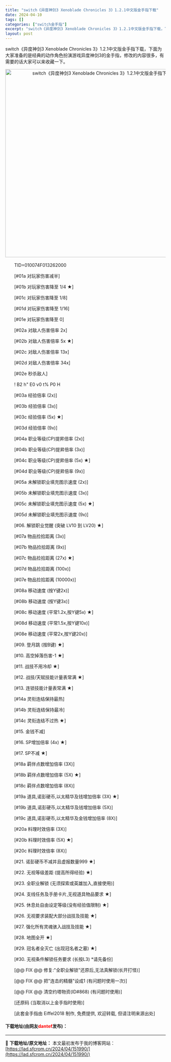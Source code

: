 ```yaml
---
title: "switch《异度神剑3 Xenoblade Chronicles 3》1.2.1中文版金手指下载"
date: 2024-04-10
tags: []
categories: ["switch金手指"]
excerpt: "switch《异度神剑3 Xenoblade Chronicles 3》1.2.1中文版金手指下载，下面为大家准备的是经典的动作角色扮演游戏异度神剑3的金手指，修改的内容很多，有需要的话大家可以来收藏一下。 　　TID=010074F013262000 　　[#01a 对玩家伤害减半] 　　[#01&hellip;"
layout: post
---
```


 <p>switch《异度神剑3 Xenoblade Chronicles 3》1.2.1中文版金手指下载，下面为大家准备的是经典的动作角色扮演游戏异度神剑3的金手指，修改的内容很多，有需要的话大家可以来收藏一下。</p> <p align="center"><img align="" border="0" src="https://lad.sfcrom.cn/wp-content/uploads/2024/04/20240410_6615e52608f28.webp" width="590" alt="switch《异度神剑3 Xenoblade Chronicles 3》1.2.1中文版金手指下载" /></p> <p>　　TID=010074F013262000</p> <p>　　[#01a 对玩家伤害减半]</p> <p>　　[#01b 对玩家伤害降至 1/4 ★]</p> <p>　　[#01c 对玩家伤害降至 1/8]</p> <p>　　[#01d 对玩家伤害降至 1/16]</p> <p>　　[#01e 对玩家伤害降至 0]</p> <p>　　[#02a 对敌人伤害倍率 2x]</p> <p>　　[#02b 对敌人伤害倍率 5x ★]</p> <p>　　[#02c 对敌人伤害倍率 13x]</p> <p>　　[#02d 对敌人伤害倍率 34x]</p> <p>　　[#02e 秒杀敌人]</p> <p>　　! B2 h&quot; E0 v0 t% P0 H</p> <p>　　[#03a 经验倍率 (2x)]</p> <p>　　[#03b 经验倍率 (3x)]</p> <p>　　[#03c 经验倍率 (5x) ★]</p> <p>　　[#03d 经验倍率 (9x)]</p> <p>　　[#04a 职业等级(CP)提昇倍率 (2x)]</p> <p>　　[#04b 职业等级(CP)提昇倍率 (3x)]</p> <p>　　[#04c 职业等级(CP)提昇倍率 (5x) ★]</p> <p>　　[#04d 职业等级(CP)提昇倍率 (9x)]</p> <p>　　[#05a 未解锁职业填充图示速度 (2x)]</p> <p>　　[#05b 未解锁职业填充图示速度 (3x)]</p> <p>　　[#05c 未解锁职业填充图示速度 (5x) ★]</p> <p>　　[#05d 未解锁职业填充图示速度 (9x)]</p> <p>　　[#06. 解锁职业觉醒 (突破 LV10 到 LV20) ★]</p> <p>　　[#07a 物品捡拾距离 (3x)]</p> <p>　　[#07b 物品捡拾距离 (9x)]</p> <p>　　[#07c 物品捡拾距离 (27x) ★]</p> <p>　　[#07d 物品捡拾距离 (100x)]</p> <p>　　[#07e 物品捡拾距离 (10000x)]</p> <p>　　[#08a 移动速度 (按Y键2x)]</p> <p>　　[#08b 移动速度 (按Y键3x)]</p> <p>　　[#08c 移动速度 (平常1.2x,按Y键5x) ★]</p> <p>　　[#08d 移动速度 (平常1.5x,按Y键10x)]</p> <p>　　[#08e 移动速度 (平常2x,按Y键20x)]</p> <p>　　[#09. 登月跳 (按B键) ★]</p> <p>　　[#10. 高空掉落伤害-1 ★]</p> <p>　　[#11. 战技不用冷却 ★]</p> <p>　　[#12. 战技/天赋技能计量表常满 ★]</p> <p>　　[#13. 连锁技能计量表常满 ★]</p> <p>　　[#14a 灵衔连结保持最热]</p> <p>　　[#14b 灵衔连结保持最冷]</p> <p>　　[#14c 灵衔连结不过热 ★]</p> <p>　　[#15. 金钱不减]</p> <p>　　[#16. SP增加倍率 (4x) ★]</p> <p>　　[#17. SP不减 ★]</p> <p>　　[#18a 羁伴点数增加倍率 (3X)]</p> <p>　　[#18b 羁伴点数增加倍率 (5X) ★]</p> <p>　　[#18c 羁伴点数增加倍率 (8X)]</p> <p>　　[#19a 道具,诺彭硬币,以太精华及钱增加倍率 (3X) ★]</p> <p>　　[#19b 道具,诺彭硬币,以太精华及钱增加倍率 (5X)]</p> <p>　　[#19c 道具,诺彭硬币,以太精华及金钱增加倍率 (8X)]</p> <p>　　[#20a 料理时效倍率 (3X)]</p> <p>　　[#20b 料理时效倍率 (5X) ★]</p> <p>　　[#20c 料理时效倍率 (8X)]</p> <p>　　[#21. 诺彭硬币不减并且虚报数量999 ★]</p> <p>　　[#22. 无视等级差距 (提高所得经验) ★]</p> <p>　　[#23. 全职业解锁 (无须探索或英雄加入,直接使用)]</p> <p>　　[#24. 支线任务及手册卡片,无视道具物品要求 ★]</p> <p>　　[#25. 休息处自由设定等级(没有经验值限制) ★]</p> <p>　　[#26. 无视要求装配大部分战技及技能 ★]</p> <p>　　[#27. 强化所有灵魂骇入战技及技能 ★]</p> <p>　　[#28. 地图全开 ★]</p> <p>　　[#29. 冠名者全灭亡 (出现冠名者之墓) ★]</p> <p>　　[#30. 无视条件解锁任务要求 (长按L3) *请先备份]</p> <p>　　[@@ FIX @@ 修复:&quot;全职业解锁&quot;还原后,无法真解锁(长开打怪)]</p> <p>　　[@@ FIX @@ 把&quot;连击的精髓&quot;设成1 (有问题时使用一次)]</p> <p>　　[@@ FIX @@ 清空约塔物资(ID#868) (有问题时使用)]</p> <p>　　[还原码 (当取消以上金手指时使用)]</p> <p>　　[此套金手指由 Eiffel2018 制作, 免费提供, 欢迎转载, 但请注明来源出处]</p> <p><h4>下载地址(由网友<font color="red">dantef</font>发布)：</h4></p> 

---
📖 **下载地址/原文地址：** 本文最初发布于我的博客网站：[https://lad.sfcrom.cn/2024/04/151990/](https://lad.sfcrom.cn/2024/04/151990/)
